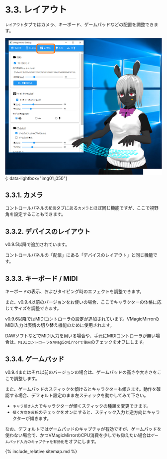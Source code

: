 
# 3.3. レイアウト

`レイアウト`タブではカメラ、キーボード、ゲームパッドなどの配置を調整できます。

[![Layout Tab](./images/about_settings/img01_050_layout_tab.png)](./images/about_settings/img01_050_layout_tab.png){: data-lightbox="img01_050"}

## 3.3.1. カメラ

コントロールパネルの`配信`タブにある`カメラ`とほぼ同じ機能ですが、ここで視野角を設定することもできます。

## 3.3.2. デバイスのレイアウト

v0.9.5以降で追加されています。

コントロールパネルの「配信」にある「デバイスのレイアウト」と同じ機能です。

## 3.3.3. キーボード / MIDI

キーボードの表示、およびタイピング時のエフェクトを調整できます。

また、v0.9.4以前のバージョンをお使いの場合、ここでキャラクターの体格に応じてサイズを調整できます。

v0.9.6以降ではMIDIコントローラの設定が追加されています。VMagicMirrorのMIDI入力は表情の切り替え機能のために使用されます。

DAWソフトなどでMIDI入力を用いる場合や、手元にMIDIコントローラが無い場合は、`MIDIコントローラをVMagicMirrorで使用`のチェックをオフにします。

## 3.3.4. ゲームパッド

v0.9.4またはそれ以前のバージョンの場合は、ゲームパッドの高さや大きさをここで調整します。

また、ゲームパッドのスティックを傾けるとキャラクターも傾きます。動作を確認する場合、デフォルト設定のまま左スティックを動かしてみて下さい。

* `キャラ傾き入力`でキャラクターが傾くスティックの種類を変更できます。
* `傾く方向を反転`のチェックをオンにすると、スティック入力と逆方向にキャラクターが傾きます。

なお、デフォルトではゲームパッドのキャプチャが有効ですが、ゲームパッドを使わない場合で、かつVMagicMirrorのCPU消費を少しでも抑えたい場合は`ゲームパッド入力のキャプチャを有効化`をオフにします。

{% include_relative sitemap.md %}
